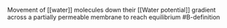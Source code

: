 Movement of [[water]] molecules down their [[Water potential]] gradient across a partially permeable membrane to reach equilibrium
#B-definition 